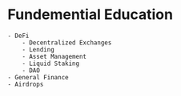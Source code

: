 # Fundemential Education
	- DeFi
		- Decentralized Exchanges
		- Lending
		- Asset Management
		- Liquid Staking
		- DAO
	- General Finance
	- Airdrops
